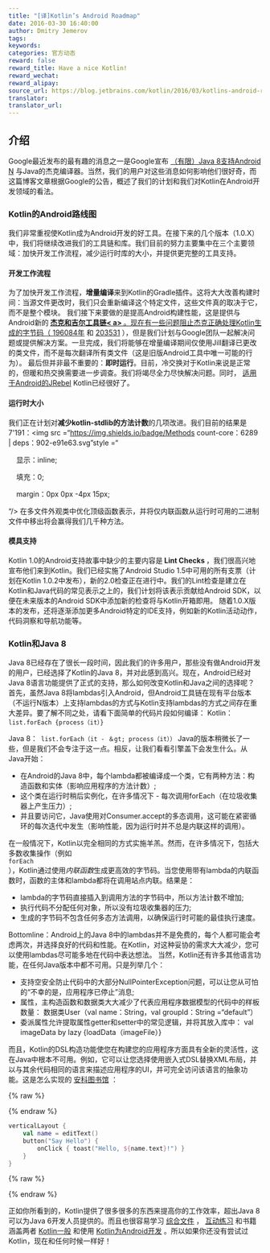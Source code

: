 ```yaml
---
title: "[译]Kotlin’s Android Roadmap"
date: 2016-03-30 16:40:00
author: Dmitry Jemerov
tags:
keywords:
categories: 官方动态
reward: false
reward_title: Have a nice Kotlin!
reward_wechat:
reward_alipay:
source_url: https://blog.jetbrains.com/kotlin/2016/03/kotlins-android-roadmap/
translator:
translator_url:
---
```


## 介绍

Google最近发布的最有趣的消息之一是Google宣布 [（有限）Java 8支持Android N](http://developer.android.com/preview/j8-jack.html) 与Java的杰克编译器。当然，我们的用户对这些消息如何影响他们很好奇，而这篇博客文章根据Google的公告，概述了我们的计划和我们对Kotlin在Android开发领域的看法。
<span id =“more-3784”> </span>
### Kotlin的Android路线图

我们非常重视使Kotlin成为Android开发的好工具。在接下来的几个版本（1.0.X）中，我们将继续改进我们的工具链和库。我们目前的努力主要集中在三个主要领域：加快开发工作流程，减少运行时库的大小，并提供更完整的工具支持。
#### 开发工作流程

为了加快开发工作流程，<b>增量编译</b>来到Kotlin的Gradle插件。这将大大改善构建时间：当源文件更改时，我们只会重新编译这个特定文件，这些文件真的取决于它，而不是整个模块。
我们接下来要做的是提高Android构建性能，这是提供与Android新的<b> <a href="http://tools.android.com/tech-docs/jackandjill">杰克和吉尔工具链< a> </b>。现在有一些问题阻止杰克正确处理Kotlin生成的字节码（ [196084年](https://code.google.com/p/android/issues/detail?id=196084) 和 [203531](https://code.google.com/p/android/issues/detail?id=203531) ），但是我们计划与Google团队一起解决问题或提供解决方案。一旦完成，我们将能够在增量编译期间仅使用Jill翻译已更改的类文件，而不是每次翻译所有类文件（这是旧版Android工具中唯一可能的行为）。
最后但并非最不重要的：<b>即时运行</b>。目前，冷交换对于Kotlin来说是正常的，但暖和热交换需要进一步调查。我们将竭尽全力尽快解决问题。同时， [适用于Android的JRebel](https://zeroturnaround.com/software/jrebel-for-android/) Kotlin已经很好了。
#### 运行时大小

我们正在计划对<b>减少kotlin-stdlib的方法计数</b>的几项改进。我们目前的结果是7'191：<img src =“https://img.shields.io/badge/Methods count-core：6289 | deps：902-e91e63.svg”style =“

    显示：inline;

    填充：0;

    margin：0px 0px -4px 15px;

“/>
在多文件外观类中优化顶级函数表示，并将仅内联函数从运行时可用的二进制文件中移出将会赢得我们几千种方法。
#### 模具支持

Kotlin 1.0的Android支持故事中缺少的主要内容是<b> Lint Checks </b>，我们很高兴地宣布他们来到Kotlin。我们已经实施了Android Studio 1.5中可用的所有支票（计划在Kotlin 1.0.2中发布），新的2.0检查正在进行中。我们的Lint检查是建立在Kotlin和Java代码的常见表示之上的，我们计划将该表示贡献给Android SDK，以便在未来版本的Android SDK中添加新的检查将与Kotlin开箱即用。
随着1.0.X版本的发布，还将逐渐添加更多Android特定的IDE支持，例如新的Kotlin活动</i>动作，代码洞察和导航功能等。
### Kotlin和Java 8

Java 8已经存在了很长一段时间，因此我们的许多用户，那些没有做Android开发的用户，已经选择了Kotlin的Java 8，并对此感到高兴。现在，Android已经对Java 8语言功能提供了正式的支持，那么如何改变Kotlin和Java之间的选择呢？
首先，虽然Java 8将lambdas引入Android，但Android工具链在现有平台版本（不运行N版本）上支持lambdas的方式与Kotlin支持lambdas的方式之间存在重大差异。要了解不同之处，请看下面简单的代码片段如何编译：
Kotlin：<code> list.forEach {process（it）} </code> <br/>

Java 8：<code> list.forEach（it  - ＆gt; process（it））</code>
Java的版本稍微长了一些，但是我们不会专注于这一点。相反，让我们看看引擎盖下会发生什么。从Java开始：

* 在Android的Java 8中，每个lambda都被编译成一个类，它有两种方法：构造函数和实体（影响应用程序的方法计数）;
* 这个类在运行时稍后实例化，在许多情况下 - 每次调用forEach（在垃圾收集器上产生压力）;
* 并且要访问它，Java使用对Consumer.accept的多态调用，这可能在紧密循环的每次迭代中发生（影响性能，因为运行时并不总是内联这样的调用）。

在一般情况下，Kotlin以完全相同的方式实施羊羔。然而，在许多情况下，包括大多数收集操作（例如<code> forEach </code>），Kotlin通过使用<i>内联函数</i>生成更高效的字节码。当您使用带有lambda的内联函数时，函数的主体和lambda都将在调用站点内联。结果是：

* lambda的字节码直接插入到调用方法的字节码中，所以方法计数不增加;
* 执行代码不分配任何对象，所以没有垃圾收集器的压力;
* 生成的字节码不包含任何多态方法调用，以确保运行时可能的最佳执行速度。

Bottomline：Android上的Java 8中的lambdas并不是免费的，每个人都可能会考虑两次，并选择良好的代码和性能。在Kotlin，对这种妥协的需求大大减少，您可以使用lambdas尽可能多地在代码中表达想法。
当然，Kotlin还有许多其他语言功能，在任何Java版本中都不可用。只是列举几个：

* 支持空安全防止代码中的大部分NullPointerException问题，可以让您从可怕的“不幸的是，应用程序已停止”消息;
* 属性，主构造函数和数据类大大减少了代表应用程序数据模型的代码中的样板数量：
数据类User（val name：String，val groupId：String =“default”）
* 委派属性允许提取属性getter和setter中的常见逻辑，并将其放入库中：
val imageData by lazy {loadData（imageFile）}

而且，Kotlin的DSL构造功能使您在构建您的应用程序方面具有全新的灵活性，这在Java中根本不可用。例如，它可以让您选择使用嵌入式DSL替换XML布局，并以与其余代码相同的语言来描述应用程序的UI，并可完全访问该语言的抽象功能。这是怎么实现的 [安科图书馆](https://github.com/kotlin/anko) ：

{% raw %}
<p></p>
{% endraw %}

```kotlin
verticalLayout {
    val name = editText()
    button("Say Hello") {
        onClick { toast("Hello, ${name.text}!") }
    }
}
```

{% raw %}
<p></p>
{% endraw %}

正如你所看到的，Kotlin提供了很多很多的东西来提高你的工作效率，超出Java 8可以为Java 6开发人员提供的。而且也很容易学习 [综合文件](https://kotlinlang.org/docs/reference/) ， [互动练习](http://blog.jetbrains.com/kotlin/2016/03/kotlin-educational-plugin/) 和书籍涵盖两者 [Kotlin一般](https://www.manning.com/books/kotlin-in-action) 和使用 [Kotlin为Android开发](https://leanpub.com/kotlin-for-android-developers) 。所以如果你还没有尝试过Kotlin，现在和任何时候一样好！
